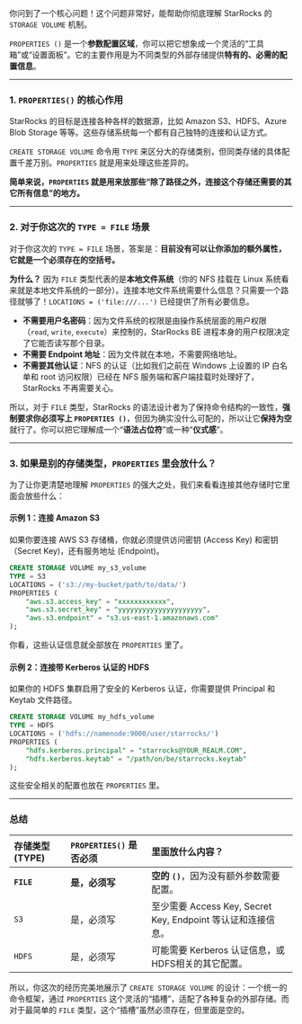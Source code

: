你问到了一个核心问题！这个问题非常好，能帮助你彻底理解 StarRocks 的 `STORAGE VOLUME` 机制。

`PROPERTIES ()` 是一个**参数配置区域**，你可以把它想象成一个灵活的“工具箱”或“设置面板”。它的主要作用是为不同类型的外部存储提供**特有的、必需的配置信息**。

---

### 1. `PROPERTIES()` 的核心作用

StarRocks 的目标是连接各种各样的数据源，比如 Amazon S3、HDFS、Azure Blob Storage 等等。这些存储系统每一个都有自己独特的连接和认证方式。

`CREATE STORAGE VOLUME` 命令用 `TYPE` 来区分大的存储类别，但同类存储的具体配置千差万别。`PROPERTIES` 就是用来处理这些差异的。

**简单来说，`PROPERTIES` 就是用来放那些“除了路径之外，连接这个存储还需要的其它所有信息”的地方。**

---

### 2. 对于你这次的 `TYPE = FILE` 场景

对于你这次的 `TYPE = FILE` 场景，答案是：**目前没有可以让你添加的额外属性，它就是一个必须存在的空括号。**

**为什么？**
因为 `FILE` 类型代表的是**本地文件系统**（你的 NFS 挂载在 Linux 系统看来就是本地文件系统的一部分）。连接本地文件系统需要什么信息？只需要一个路径就够了！`LOCATIONS = ('file:///...')` 已经提供了所有必要信息。

*   **不需要用户名密码**：因为文件系统的权限是由操作系统层面的用户权限（`read`, `write`, `execute`）来控制的，StarRocks BE 进程本身的用户权限决定了它能否读写那个目录。
*   **不需要 Endpoint 地址**：因为文件就在本地，不需要网络地址。
*   **不需要其他认证**：NFS 的认证（比如我们之前在 Windows 上设置的 IP 白名单和 root 访问权限）已经在 NFS 服务端和客户端挂载时处理好了，StarRocks 不再需要关心。

所以，对于 `FILE` 类型，StarRocks 的语法设计者为了保持命令结构的一致性，**强制要求你必须写上 `PROPERTIES ()`**，但因为确实没什么可配的，所以让它**保持为空**就行了。你可以把它理解成一个“**语法占位符**”或一种“**仪式感**”。

---

### 3. 如果是别的存储类型，`PROPERTIES` 里会放什么？

为了让你更清楚地理解 `PROPERTIES` 的强大之处，我们来看看连接其他存储时它里面会放些什么：

#### 示例 1：连接 Amazon S3

如果你要连接 AWS S3 存储桶，你就必须提供访问密钥 (Access Key) 和密钥（Secret Key)，还有服务地址 (Endpoint)。

```sql
CREATE STORAGE VOLUME my_s3_volume
TYPE = S3
LOCATIONS = ('s3://my-bucket/path/to/data/')
PROPERTIES (
    "aws.s3.access_key" = "xxxxxxxxxxxx",
    "aws.s3.secret_key" = "yyyyyyyyyyyyyyyyyyyyy",
    "aws.s3.endpoint" = "s3.us-east-1.amazonaws.com"
);
```
你看，这些认证信息就全部放在 `PROPERTIES` 里了。

#### 示例 2：连接带 Kerberos 认证的 HDFS

如果你的 HDFS 集群启用了安全的 Kerberos 认证，你需要提供 Principal 和 Keytab 文件路径。

```sql
CREATE STORAGE VOLUME my_hdfs_volume
TYPE = HDFS
LOCATIONS = ('hdfs://namenode:9000/user/starrocks/')
PROPERTIES (
    "hdfs.kerberos.principal" = "starrocks@YOUR_REALM.COM",
    "hdfs.kerberos.keytab" = "/path/on/be/starrocks.keytab"
);
```
这些安全相关的配置也放在 `PROPERTIES` 里。

---

### 总结

| 存储类型 (TYPE) | `PROPERTIES()` 是否必须 | 里面放什么内容？                                             |
|:----------------|:--------------------|:-----------------------------------------------------|
| **`FILE`**      | **是，必须写**           | **空的 `()`**，因为没有额外参数需要配置。                     |
| `S3`            | 是，必须写               | 至少需要 Access Key, Secret Key, Endpoint 等认证和连接信息。 |
| `HDFS`          | 是，必须写               | 可能需要 Kerberos 认证信息，或HDFS相关的其它配置。            |

所以，你这次的经历完美地展示了 `CREATE STORAGE VOLUME` 的设计：一个统一的命令框架，通过 `PROPERTIES` 这个灵活的“插槽”，适配了各种复杂的外部存储。而对于最简单的 `FILE` 类型，这个“插槽”虽然必须存在，但里面是空的。


